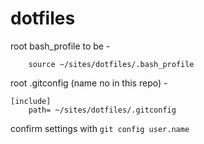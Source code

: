 # dotfiles

root bash_profile to be -
```
    source ~/sites/dotfiles/.bash_profile
```
root .gitconfig (name no in this repo) -
```
[include]
    path= ~/sites/dotfiles/.gitconfig
```
confirm settings with `git config user.name`
